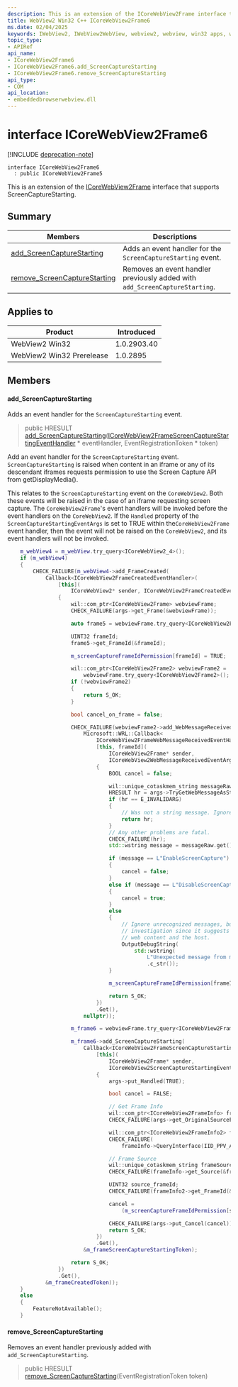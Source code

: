```yaml
---
description: This is an extension of the ICoreWebView2Frame interface that supports ScreenCaptureStarting.
title: WebView2 Win32 C++ ICoreWebView2Frame6
ms.date: 02/04/2025
keywords: IWebView2, IWebView2WebView, webview2, webview, win32 apps, win32, edge, ICoreWebView2, ICoreWebView2Controller, browser control, edge html, ICoreWebView2Frame6
topic_type: 
- APIRef
api_name:
- ICoreWebView2Frame6
- ICoreWebView2Frame6.add_ScreenCaptureStarting
- ICoreWebView2Frame6.remove_ScreenCaptureStarting
api_type:
- COM
api_location:
- embeddedbrowserwebview.dll
---
```


# interface ICoreWebView2Frame6

[!INCLUDE [deprecation-note](../includes/deprecation-note.md)]

```
interface ICoreWebView2Frame6
  : public ICoreWebView2Frame5
```

This is an extension of the [ICoreWebView2Frame](icorewebview2frame.md#icorewebview2frame) interface that supports ScreenCaptureStarting.

## Summary

 Members                        | Descriptions
--------------------------------|---------------------------------------------
[add_ScreenCaptureStarting](#add_screencapturestarting) | Adds an event handler for the `ScreenCaptureStarting` event.
[remove_ScreenCaptureStarting](#remove_screencapturestarting) | Removes an event handler previously added with `add_ScreenCaptureStarting`.

## Applies to

Product                         | Introduced
--------------------------------|---------------------------------------------
WebView2 Win32            |    1.0.2903.40
WebView2 Win32 Prerelease |    1.0.2895

## Members

#### add_ScreenCaptureStarting

Adds an event handler for the `ScreenCaptureStarting` event.

> public HRESULT [add_ScreenCaptureStarting](#add_screencapturestarting)([ICoreWebView2FrameScreenCaptureStartingEventHandler](icorewebview2framescreencapturestartingeventhandler.md#icorewebview2framescreencapturestartingeventhandler) * eventHandler, EventRegistrationToken * token)

Add an event handler for the `ScreenCaptureStarting` event. `ScreenCaptureStarting` is raised when content in an iframe or any of its descendant iframes requests permission to use the Screen Capture API from getDisplayMedia().

This relates to the `ScreenCaptureStarting` event on the `CoreWebView2`. Both these events will be raised in the case of an iframe requesting screen capture. The `CoreWebView2Frame`'s event handlers will be invoked before the event handlers on the `CoreWebView2`. If the `Handled` property of the `ScreenCaptureStartingEventArgs` is set to TRUE within the`CoreWebView2Frame` event handler, then the event will not be raised on the `CoreWebView2`, and its event handlers will not be invoked.

```cpp
    m_webView4 = m_webView.try_query<ICoreWebView2_4>();
    if (m_webView4)
    {
        CHECK_FAILURE(m_webView4->add_FrameCreated(
            Callback<ICoreWebView2FrameCreatedEventHandler>(
                [this](
                    ICoreWebView2* sender, ICoreWebView2FrameCreatedEventArgs* args) -> HRESULT
                {
                    wil::com_ptr<ICoreWebView2Frame> webviewFrame;
                    CHECK_FAILURE(args->get_Frame(&webviewFrame));

                    auto frame5 = webviewFrame.try_query<ICoreWebView2Frame5>();

                    UINT32 frameId;
                    frame5->get_FrameId(&frameId);

                    m_screenCaptureFrameIdPermission[frameId] = TRUE;

                    wil::com_ptr<ICoreWebView2Frame2> webviewFrame2 =
                        webviewFrame.try_query<ICoreWebView2Frame2>();
                    if (!webviewFrame2)
                    {
                        return S_OK;
                    }

                    bool cancel_on_frame = false;

                    CHECK_FAILURE(webviewFrame2->add_WebMessageReceived(
                        Microsoft::WRL::Callback<
                            ICoreWebView2FrameWebMessageReceivedEventHandler>(
                            [this, frameId](
                                ICoreWebView2Frame* sender,
                                ICoreWebView2WebMessageReceivedEventArgs* args) -> HRESULT
                            {
                                BOOL cancel = false;

                                wil::unique_cotaskmem_string messageRaw;
                                HRESULT hr = args->TryGetWebMessageAsString(&messageRaw);
                                if (hr == E_INVALIDARG)
                                {
                                    // Was not a string message. Ignore.
                                    return hr;
                                }
                                // Any other problems are fatal.
                                CHECK_FAILURE(hr);
                                std::wstring message = messageRaw.get();

                                if (message == L"EnableScreenCapture")
                                {
                                    cancel = false;
                                }
                                else if (message == L"DisableScreenCapture")
                                {
                                    cancel = true;
                                }
                                else
                                {
                                    // Ignore unrecognized messages, but log for further
                                    // investigation since it suggests a mismatch between the
                                    // web content and the host.
                                    OutputDebugString(
                                        std::wstring(
                                            L"Unexpected message from main page:" + message)
                                            .c_str());
                                }

                                m_screenCaptureFrameIdPermission[frameId] = (cancel == FALSE);

                                return S_OK;
                            })
                            .Get(),
                        nullptr));

                    m_frame6 = webviewFrame.try_query<ICoreWebView2Frame6>();

                    m_frame6->add_ScreenCaptureStarting(
                        Callback<ICoreWebView2FrameScreenCaptureStartingEventHandler>(
                            [this](
                                ICoreWebView2Frame* sender,
                                ICoreWebView2ScreenCaptureStartingEventArgs* args) -> HRESULT
                            {
                                args->put_Handled(TRUE);

                                bool cancel = FALSE;

                                // Get Frame Info
                                wil::com_ptr<ICoreWebView2FrameInfo> frameInfo;
                                CHECK_FAILURE(args->get_OriginalSourceFrameInfo(&frameInfo));

                                wil::com_ptr<ICoreWebView2FrameInfo2> frameInfo2;
                                CHECK_FAILURE(
                                    frameInfo->QueryInterface(IID_PPV_ARGS(&frameInfo2)));

                                // Frame Source
                                wil::unique_cotaskmem_string frameSource;
                                CHECK_FAILURE(frameInfo->get_Source(&frameSource));

                                UINT32 source_frameId;
                                CHECK_FAILURE(frameInfo2->get_FrameId(&source_frameId));

                                cancel =
                                    (m_screenCaptureFrameIdPermission[source_frameId] == FALSE);

                                CHECK_FAILURE(args->put_Cancel(cancel));
                                return S_OK;
                            })
                            .Get(),
                        &m_frameScreenCaptureStartingToken);

                    return S_OK;
                })
                .Get(),
            &m_frameCreatedToken));
    }
    else
    {
        FeatureNotAvailable();
    }
```

#### remove_ScreenCaptureStarting

Removes an event handler previously added with `add_ScreenCaptureStarting`.

> public HRESULT [remove_ScreenCaptureStarting](#remove_screencapturestarting)(EventRegistrationToken token)

